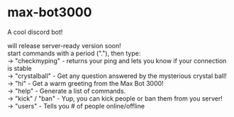 # max-bot3000
A cool discord bot!<br>

will release server-ready version soon!<br>
start commands with a period ("."), then type:<br>
    →   "checkmyping"  -  returns your ping and lets you know if your connection is stable<br>
    →   "crystalball"  -  Get any question answered by the mysterious crystal ball!<br>
    →   "hi"  -  Get a warm greeting from the Max Bot 3000!<br>
    →   "help"  -  Generate a list of commands.<br>
    →   "kick" / "ban"  -  Yup, you can kick people or ban them from you server!<br>
    →   "users"  -  Tells you # of people online/offline<br>
